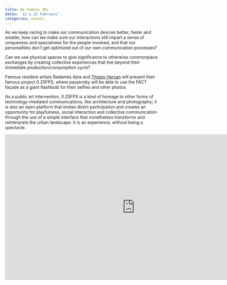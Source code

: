 ```yaml
---
title: Be Famous IRL
dates: '12 & 13 February'
categories: events
---
```

As we keep racing to make our communication devices better, faster and smaller, how can we make sure our interactions still impart a sense of uniqueness and specialness for the people involved, and that our personalities don’t get optimized out of our own communication processes?

Can we use physical spaces to give significance to otherwise commonplace exchanges by creating collective experiences that live beyond their immediate production/consumption cycle?

Famous resident artists Radamés Ajna and [Thiago Hersan](http://www.thiagohersan.com/) will present their famous project 0.25FPS, where passersby will be able to use the FACT façade as a giant flashbulb for their selfies and other photos.

As a public art intervention, 0.25FPS is a kind of homage to other forms of technology-mediated communications, like architecture and photography; it is also an open platform that invites direct participation and creates an opportunity for playfulness, social interaction and collective communication through the use of a simple interface that nonetheless transforms and reinterprets the urban landscape. It is an experience, without being a spectacle.

<iframe width="853" height="480" src="https://www.youtube.com/embed/rXmmzGKxpYo?rel=0" frameborder="0" allowfullscreen=""></iframe>
